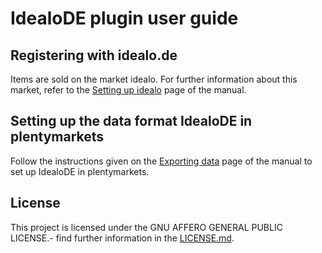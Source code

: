 
# IdealoDE plugin user guide

<div class="container-toc"></div>

## Registering with idealo.de

Items are sold on the market idealo. For further information about this market, refer to the [Setting up idealo](https://www.plentymarkets.co.uk/manual/multi-channel/idealo/) page of the manual.

## Setting up the data format IdealoDE in plentymarkets

Follow the instructions given on the [Exporting data](https://www.plentymarkets.co.uk/manual/data-exchange/exporting-data/#4) page of the manual to set up IdealoDE in plentymarkets.

## License

This project is licensed under the GNU AFFERO GENERAL PUBLIC LICENSE.- find further information in the [LICENSE.md](https://github.com/plentymarkets/plugin-elastic-export-idealo-de/blob/master/LICENSE.md).
